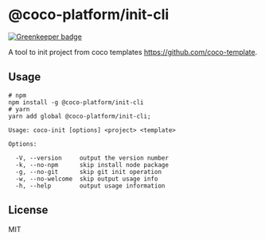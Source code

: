 # @coco-platform/init-cli

[![Greenkeeper badge](https://badges.greenkeeper.io/coco-platform/init-cli.svg)](https://greenkeeper.io/)

A tool to init project from coco templates https://github.com/coco-template.

## Usage

```shell
# npm
npm install -g @coco-platform/init-cli
# yarn
yarn add global @coco-platform/init-cli;
```

```
Usage: coco-init [options] <project> <template>

Options:

  -V, --version     output the version number
  -k, --no-npm      skip install node package
  -g, --no-git      skip git init operation
  -w, --no-welcome  skip output usage info
  -h, --help        output usage information
```

## License

MIT
